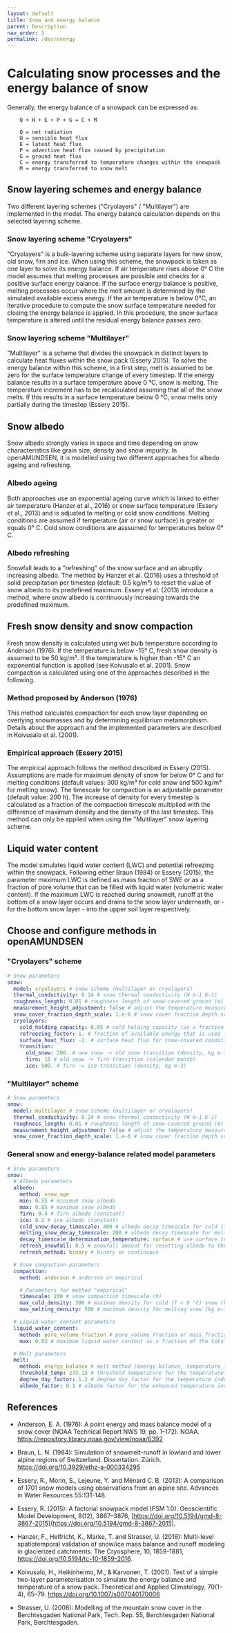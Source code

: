 ```yaml
---
layout: default
title: Snow and energy balance
parent: Description
nav_order: 5
permalink: /des/energy
---
```


# Calculating snow processes and the energy balance of snow

Generally, the energy balance of a snowpack can be expressed as:

		Q + H + E + P + G = C + M

		Q = net radiation
		H = sensible heat flux
		E = latent heat flux
		P = advective heat flux caused by precipitation
		G = ground heat flux
		C = energy transferred to temperature changes within the snowpack
		M = energy transferred to snow melt


## Snow layering schemes and energy balance

Two different layering schemes ("Cryolayers" / "Multilayer") are implemented in the model. The energy balance calculation depends on the selected layering scheme.

### Snow layering scheme "Cryolayers"

"Cryolayers" is a bulk-layering scheme using separate layers for new snow, old snow, firn and ice. When using this scheme, the snowpack is taken as one layer to solve its energy balance. If air temperature rises above 0° C the model assumes that melting processes are possible and checks for a positive surface energy balance. If the surface energy balance is positive, melting processes occur where the melt amount is determined by the simulated available excess energy. If the air temperature is below 0°C, an iterative procedure to compute the snow surface temperature needed for closing the energy balance is applied. In this procedure, the snow surface temperature is altered until the residual energy balance passes zero.

### Snow layering scheme "Multilayer"

"Multilayer" is a scheme that divides the snowpack in distinct layers to calculate heat fluxes within the snow pack (Essery 2015). To solve the energy balance within this scheme, in a first step, melt is assumed to be zero for the surface temperature change of every timestep. If the energy balance results in a surface temperature above 0 °C, snow is melting. The temperature increment has to be recalculated assuming that all of the snow melts. If this results in a surface temperature below 0 °C, snow melts only partially during the timestep (Essery 2015).

## Snow albedo

Snow albedo strongly varies in space and time depending on snow characteristics like grain size, density and snow impurity. In openAMUNDSEN, it is modelled using two different approaches for albedo ageing and refreshing.

### Albedo ageing

Both approaches use an exponential ageing curve which is linked to either air temperature (Hanzer et al., 2016) or snow surface temperature (Essery et al., 2013) and is adjusted to melting or cold snow conditions. Melting conditions are assumed if temperature (air or snow surface) is greater or equals 0° C. Cold snow conditions are asssumed for temperatures below 0° C.

### Albedo refreshing
Snowfall leads to a "refreshing" of the snow surface and an abruptly increasing albedo. The method by Hanzer et al. (2016) uses a threshold of solid precipitation per timestep (default: 0.5 kg/m²) to reset the value of snow albedo to its predefined maximum. Essery et al. (2013) introduce a method, where snow albedo is continuously increasing towards the predefined maximum.


## Fresh snow density and snow compaction

Fresh snow density is calculated using wet bulb temperature according to Anderson (1976). If the temperature is below -15° C, fresh snow density is assumed to be 50 kg/m³. If the temperature is higher than -15° C an exponential function is applied (see Koivusalo et al. 2001).
Snow compaction is calculated using one of the approaches described in the following.

### Method proposed by Anderson (1976)

This method calculates compaction for each snow layer depending on overlying snowmasses and by determining equilibrium metamorphism. Details about the approach and the implemented parameters are described in Koivusalo et al. (2001).

### Empirical approach (Essery 2015)

The empirical approach follows the method described in Essery (2015). Assumptions are made for maximum density of snow for below 0° C and for melting conditions (default values: 300 kg/m³ for cold snow and 500 kg/m³ for melting snow). The timescale for compaction is an adjustable parameter (default value: 200 h). The increase of density for every timestep is calculated as a fraction of the compaction timescale multiplied with the difference of maximum density and the density of the last timestep. This method can only be applied when using the "Multilayer" snow layering scheme.

## Liquid water content

The model simulates liquid water content (LWC) and potential refreezing within the snowpack. Following either Braun (1984) or Essery (2015), the parameter maximum LWC is defined as mass fraction of SWE or as a fraction of pore volume that can be filled with liquid water (volumetric water content). If the maximum LWC is reached during snowmelt, runoff at the bottom of a snow layer occurs and drains to the snow layer underneath, or - for the bottom snow layer - into the upper soil layer respectively.


## Choose and configure methods in openAMUNDSEN

### "Cryolayers" scheme

```yaml
# Snow parameters
snow:
  model: cryolayers # snow scheme (multilayer or cryolayers)
  thermal_conductivity: 0.24 # snow thermal conductivity (W m-1 K-1)
  roughness_length: 0.01 # roughness length of snow-covered ground (m)
  measurement_height_adjustment: false # adjust the temperature measurement height for snow depth
  snow_cover_fraction_depth_scale: 1.e-6 # snow cover fraction depth scale (m)
  cryolayers:
    cold_holding_capacity: 0.05 # cold holding capacity (as a fraction of the layer SWE) and refreezing factor for the cold content approach by Braun (1984)
    refreezing_factor: 1. # fraction of available energy that is used for building up cold content and refreezing liquid water
    surface_heat_flux: -2. # surface heat flux for snow-covered conditions (W m-2)
    transition:
      old_snow: 200. # new snow -> old snow transition (density, kg m-3)
      firn: 10 # old snow -> firn transition (calendar month)
      ice: 900. # firn -> ice transition (density, kg m-3)
```  

### "Multilayer" scheme

```yaml
# Snow parameters
snow:
  model: multilayer # snow scheme (multilayer or cryolayers)
  thermal_conductivity: 0.24 # snow thermal conductivity (W m-1 K-1)
  roughness_length: 0.01 # roughness length of snow-covered ground (m)
  measurement_height_adjustment: false # adjust the temperature measurement height for snow depth
  snow_cover_fraction_depth_scale: 1.e-6 # snow cover fraction depth scale (m)
```  


### General snow and energy-balance related model parameters

```yaml
# Snow parameters
snow:
  # Albedo parameters
  albedo:
    method: snow_age
    min: 0.55 # minimum snow albedo
    max: 0.85 # maximum snow albedo
    firn: 0.4 # firn albedo (constant)
    ice: 0.2 # ice albedo (constant)
    cold_snow_decay_timescale: 480 # albedo decay timescale for cold (T < 0 °C) snow (h)
    melting_snow_decay_timescale: 200 # albedo decay timescale for melting snow (h)
    decay_timescale_determination_temperature: surface # use surface temperature to distinguish between cold and melting snow
    refresh_snowfall: 0.5 # snowfall amount for resetting albedo to the maximum value (kg m-2 h-1)
    refresh_method: binary # binary or continuous

  # Snow compaction parameters
  compaction:
    method: anderson # anderson or empirical

    # Parameters for method "empirical"
    timescale: 200 # snow compaction timescale (h)
    max_cold_density: 300 # maximum density for cold (T < 0 °C) snow (kg m-3)
    max_melting_density: 500 # maximum density for melting snow (kg m-3)

  # Liquid water content parameters
  liquid_water_content:
    method: pore_volume_fraction # pore_volume_fraction or mass_fraction
    max: 0.03 # maximum liquid water content as a fraction of the total pore volume or mass

  # Melt parameters
  melt:
    method: energy_balance # melt method (energy_balance, temperature_index or enhanced_temperature_index)
    threshold_temp: 273.15 # threshold temperature for the temperature index methods (K)
    degree_day_factor: 1.2 # degree day factor for the temperature index methods (kg m-2 d-1 K-1)
    albedo_factor: 0.1 # albedo factor for the enhanced temperature index method (m2 kg m-2 W-1 d-1)

```

## References

- Anderson, E. A. (1976): A point energy and mass balance model of a snow cover (NOAA Technical Report NWS 19, pp. 1–172). NOAA. https://repository.library.noaa.gov/view/noaa/6392

- Braun, L. N. (1984): Simulation of snowmelt-runoff in lowland and lower alpine regions of Switzerland. Dissertation. Zürich. https://doi.org/10.3929/ethz-a-000334295

- Essery, R., Morin, S., Lejeune, Y. and Ménard C. B. (2013): A comparison of 1701 snow models using observations from an alpine site. Advances in Water Resources 55:131-148.

- Essery, R. (2015): A factorial snowpack model (FSM 1.0). Geoscientific Model Development, 8(12), 3867–3876, [https://doi.org/10.5194/gmd-8-3867-2015](https://doi.org/10.5194/gmd-8-3867-2015).

- Hanzer, F., Helfricht, K., Marke, T. and Strasser, U. (2016): Multi-level spatiotemporal validation of snow/ice mass balance and runoff modeling in glacierized catchments. The Cryosphere, 10, 1859-1881, https://doi.org/10.5194/tc-10-1859-2016.

- Koivusalo, H., Heikinheimo, M., & Karvonen, T. (2001). Test of a simple two-layer parameterisation to simulate the energy balance and temperature of a snow pack. Theoretical and Applied Climatology, 70(1–4), 65–79. https://doi.org/10.1007/s007040170006

- Strasser, U. (2008): Modelling of the mountain snow cover in the Berchtesgaden National Park, Tech. Rep. 55, Berchtesgaden National Park, Berchtesgaden.
